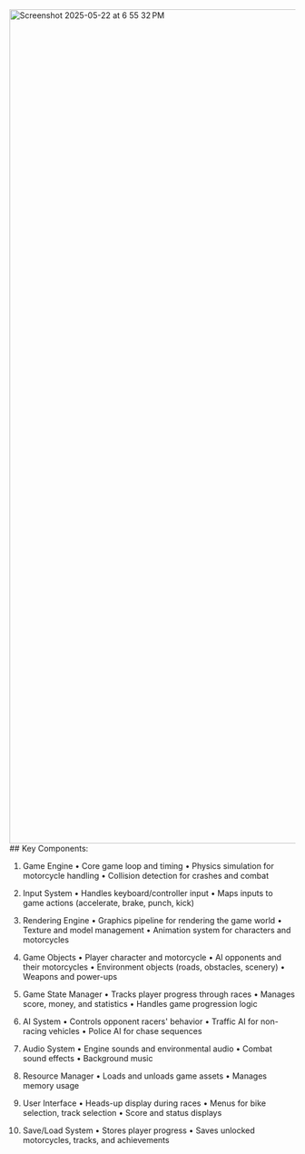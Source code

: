 <img width="1470" alt="Screenshot 2025-05-22 at 6 55 32 PM" src="https://github.com/user-attachments/assets/8d7188b3-fc9b-43ae-b4dc-1622b1a4b54d" />
## Key Components:

1. Game Engine
   • Core game loop and timing
   • Physics simulation for motorcycle handling
   • Collision detection for crashes and combat


2. Input System
   • Handles keyboard/controller input
   • Maps inputs to game actions (accelerate, brake, punch, kick)


3. Rendering Engine
   • Graphics pipeline for rendering the game world
   • Texture and model management
   • Animation system for characters and motorcycles


4. Game Objects
   • Player character and motorcycle
   • AI opponents and their motorcycles
   • Environment objects (roads, obstacles, scenery)
   • Weapons and power-ups


5. Game State Manager
   • Tracks player progress through races
   • Manages score, money, and statistics
   • Handles game progression logic


6. AI System
   • Controls opponent racers' behavior
   • Traffic AI for non-racing vehicles
   • Police AI for chase sequences


7. Audio System
   • Engine sounds and environmental audio
   • Combat sound effects
   • Background music


8. Resource Manager
   • Loads and unloads game assets
   • Manages memory usage


9. User Interface
   • Heads-up display during races
   • Menus for bike selection, track selection
   • Score and status displays


10. Save/Load System
    • Stores player progress
    • Saves unlocked motorcycles, tracks, and achievements
